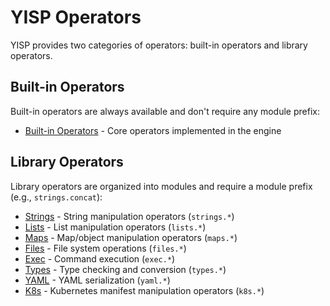 # YISP Operators

YISP provides two categories of operators: built-in operators and library operators.

## Built-in Operators

Built-in operators are always available and don't require any module prefix:

- [Built-in Operators](builtin.md) - Core operators implemented in the engine

## Library Operators  

Library operators are organized into modules and require a module prefix (e.g., `strings.concat`):

- [Strings](strings.md) - String manipulation operators (`strings.*`)
- [Lists](lists.md) - List manipulation operators (`lists.*`)
- [Maps](maps.md) - Map/object manipulation operators (`maps.*`)
- [Files](files.md) - File system operations (`files.*`)
- [Exec](exec.md) - Command execution (`exec.*`)
- [Types](types.md) - Type checking and conversion (`types.*`)
- [YAML](yaml.md) - YAML serialization (`yaml.*`)
- [K8s](k8s.md) - Kubernetes manifest manipulation operators (`k8s.*`)

